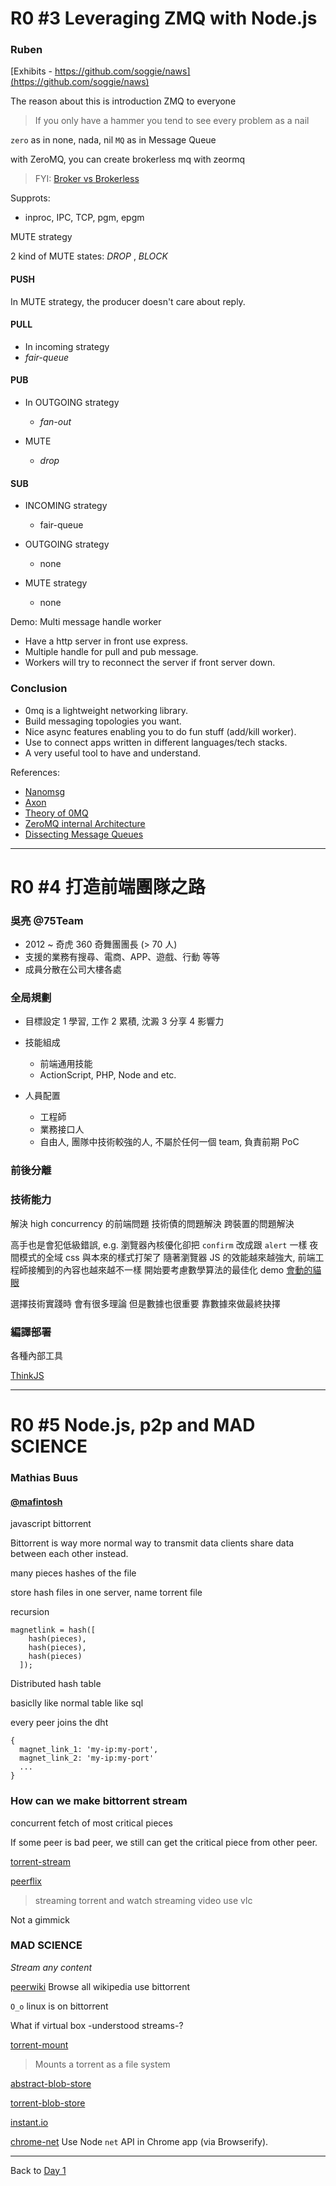 R0 #3 Leveraging ZMQ with Node.js
=================================
### Ruben

[Exhibits - https://github.com/soggie/naws](https://github.com/soggie/naws)

The reason about this is introduction ZMQ to everyone

> If you only have a hammer you tend to see every problem as a nail

`zero` as in none, nada, nil
`MQ` as in Message Queue

with ZeroMQ, you can create brokerless mq with zeormq
> FYI: [Broker vs Brokerless](http://zeromq.org/whitepapers:brokerless)

Supprots:
 - inproc, IPC, TCP, pgm, epgm

MUTE strategy

2 kind of MUTE states: _DROP_ , _BLOCK_

#### PUSH

In MUTE strategy, the producer doesn't care about reply.

#### PULL

- In incoming strategy
 - _fair-queue_

#### PUB

- In OUTGOING strategy
  - _fan-out_

- MUTE
  - _drop_

#### SUB

- INCOMING strategy
  - fair-queue

- OUTGOING strategy
  - none

- MUTE strategy
  - none

Demo: Multi message handle worker

- Have a http server in front use express.
- Multiple handle for pull and pub message.
- Workers will try to reconnect the server if front server down.

### Conclusion

- 0mq is a lightweight networking library.
- Build messaging topologies you want.
- Nice async features enabling you to do fun stuff (add/kill worker).
- Use to connect apps written in different languages/tech stacks.
- A very useful tool to have and understand.

References:
- [ Nanomsg ](http://nanomsg.org/)
- [ Axon ](https://www.npmjs.org/package/axon)
- [ Theory of 0MQ ](#)
- [ ZeroMQ internal Architecture ](http://www.zeromq.org/whitepapers:architecture)
- [ Dissecting Message Queues ](http://www.bravenewgeek.com/dissecting-message-queues/)

---

R0 #4 打造前端團隊之路
======================
### 吳亮 @75Team

- 2012 ~ 奇虎 360 奇舞團團長 (> 70 人)
- 支援的業務有搜尋、電商、APP、遊戲、行動 等等
- 成員分散在公司大樓各處

### 全局規劃

- 目標設定
  1 學習, 工作
  2 累積, 沈澱
  3 分享
  4 影響力

- 技能組成
  - 前端通用技能
  - ActionScript, PHP, Node and etc.

- 人員配置
  - 工程師
  - 業務接口人
  - 自由人, 團隊中技術較強的人, 不屬於任何一個 team, 負責前期 PoC

### 前後分離

### 技術能力

解決 high concurrency 的前端問題
技術債的問題解決
跨裝置的問題解決

高手也是會犯低級錯誤, e.g. 瀏覽器內核優化卻把 `confirm` 改成跟 `alert` 一樣
夜間模式的全域 css 與本來的樣式打架了
隨著瀏覽器 JS 的效能越來越強大, 前端工程師接觸到的內容也越來越不一樣 開始要考慮數學算法的最佳化
demo [會動的貓眼](http://qgy18.imququ.com/bobo/edit.html)

選擇技術實踐時 會有很多理論 但是數據也很重要
靠數據來做最終抉擇

### 編譯部署

各種內部工具

[ThinkJS](https://github.com/75team/thinkjs)

---

R0 #5 Node.js, p2p and MAD SCIENCE
==================================
### Mathias Buus
#### [@mafintosh](https://github.com/mafintosh)

javascript bittorrent

Bittorrent is way more normal way to transmit data
clients share data between each other instead.

many pieces hashes of the file

store hash files in one server, name torrent file

recursion

```
magnetlink = hash([
    hash(pieces),
    hash(pieces),
    hash(pieces)
  ]);
```

Distributed hash table

basiclly like normal table like sql

every peer joins the dht

```
{
  magnet_link_1: 'my-ip:my-port',
  magnet_link_2: 'my-ip:my-port'
  ...
}
```

### How can we make bittorrent stream

concurrent fetch of most critical pieces

If some peer is bad peer, we still can get the critical piece from other peer.


[torrent-stream](https://github.com/mafintosh/torrent-stream)

[peerflix](https://github.com/mafintosh/peerflix)
> streaming torrent and watch streaming video use vlc

Not a gimmick

### MAD SCIENCE

_Stream any content_

[peerwiki](https://github.com/mafintosh/peerwiki)
Browse all wikipedia use bittorrent

`O_o` linux is on bittorrent

What if virtual box -understood streams-?

[torrent-mount](https://github.com/mafintosh/torrent-mount)
> Mounts a torrent as a file system

[abstract-blob-store](https://www.npmjs.org/package/abstract-blob-store)

[torrent-blob-store](https://github.com/mafintosh/torrent-blob-store)

[instant.io](http://instant.io)

[chrome-net]()
Use Node `net` API in Chrome app (via Browserify).

---

Back to [Day 1](https://github.com/aar0nTw/jsdc2014-notes/blob/master/day_1.md)


